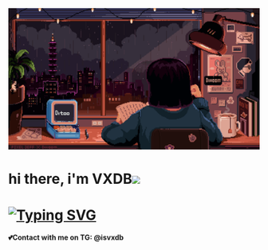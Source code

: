 <center><img src="main.gif"></center>
<center></center><h1>hi there, i'm VXDB<img src="https://github.com/blackcater/blackcater/raw/main/images/Hi.gif" height="32"/></h1></center>
<h1><a href="https://git.io/typing-svg"><img src="https://readme-typing-svg.herokuapp.com?font=Source+Code+Pro&pause=1000&color=F7F7F7&width=435&lines=Young+programmer+C%23+and+Python" alt="Typing SVG" /></a></h1>
<h4>💕Contact with me on TG: @isvxdb</h4>
